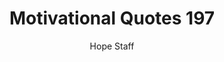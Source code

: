 ---
image: /assets/img/mq/mq_197_balthasar.png
title: Motivational Quotes 197
categories:
  - Motivational Quotes
author: Hope Staff
notes: Motivational Quotes 197
embed: >-
  EMBED_GOES_HERE
transcript: >-
  SOME LINES OF TEXT START HERE
---